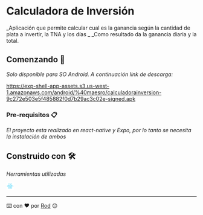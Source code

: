 # Calculadora de Inversión

_Aplicación que permite calcular cual es la ganancia según la cantidad de plata a invertir, la TNA y los días _
_Como resultado da la ganancia diaria y la total.

## Comenzando 🚀

_Solo disponible para SO Android. A continuación link de descarga:_

https://exp-shell-app-assets.s3.us-west-1.amazonaws.com/android/%40maesro/calculadorainversion-9c272e503e5f485882f0d7b29ac3c02e-signed.apk

### Pre-requisitos 📋

_El proyecto esta realizado en react-native y Expo, por lo tanto se necesita la instalación de ambos_

## Construido con 🛠️

_Herramientas utilizadas_
<p>
<img height="20" alt="REACTNATIVE" src="https://raw.githubusercontent.com/github/explore/80688e429a7d4ef2fca1e82350fe8e3517d3494d/topics/react-native/react-native.png">
</p>
  
---
⌨️ con ❤️ por [Rod](https://github.com/Rod77) 😊
